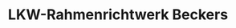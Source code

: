 ---
title: "LKW-Rahmenrichtwerk Beckers"
url: /stolberg-rhld/lkw-rahmenrichtwerk-beckers/
shop: Autowerkstatt
---